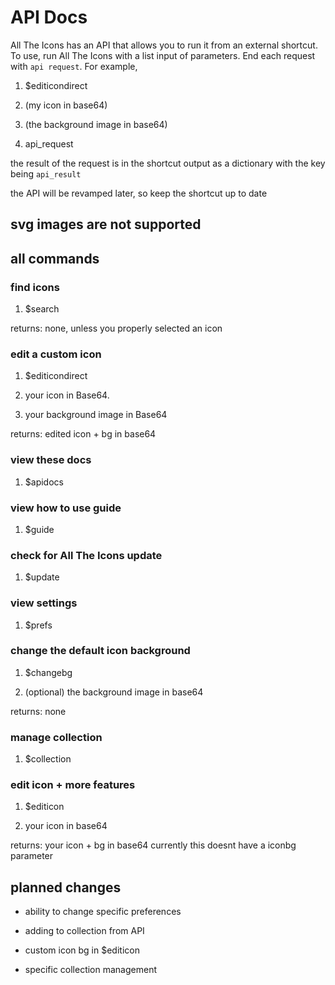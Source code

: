 # API Docs

All The Icons has an API that allows you to run it from an external shortcut. To use, run All The Icons with a list input of parameters. End each request with `api request`. For example,

1. $editicondirect

2. (my icon in base64)

3. (the background image in base64)

4. api_request

the result of the request is in the shortcut output as a dictionary with the key being `api_result`

the API will be revamped later, so keep the shortcut up to date

svg images are not supported
---
## all commands
### find icons
1. $search

returns: none, unless you properly selected an icon

### edit a custom icon

1. $editicondirect

2. your icon in Base64.

3. your background image in Base64

returns: edited icon + bg in base64

### view these docs
1. $apidocs

### view how to use guide

1. $guide

### check for All The Icons update

1. $update

### view settings

1. $prefs

### change the default icon background 

1. $changebg

2. (optional) the background image in base64

returns: none

### manage collection

1. $collection

### edit icon + more features

1. $editicon

2. your icon in base64

returns: your icon + bg in base64
currently this doesnt have a iconbg parameter

## planned changes

- ability to change specific preferences

- adding to collection from API

- custom icon bg in $editicon

- specific collection management 





